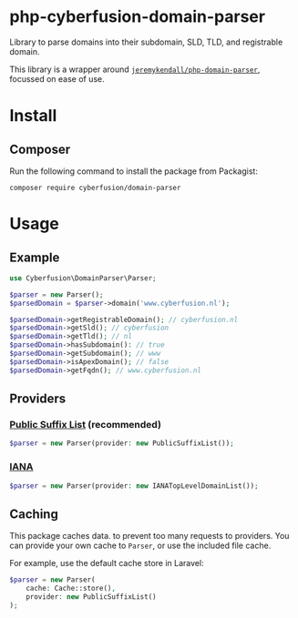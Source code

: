 # php-cyberfusion-domain-parser

Library to parse domains into their subdomain, SLD, TLD, and registrable domain.

This library is a wrapper around [`jeremykendall/php-domain-parser`](https://github.com/jeremykendall/php-domain-parser), focussed on ease of use.

# Install

## Composer

Run the following command to install the package from Packagist:

    composer require cyberfusion/domain-parser

# Usage

## Example

```php
use Cyberfusion\DomainParser\Parser;

$parser = new Parser();
$parsedDomain = $parser->domain('www.cyberfusion.nl');

$parsedDomain->getRegistrableDomain(); // cyberfusion.nl
$parsedDomain->getSld(); // cyberfusion
$parsedDomain->getTld(); // nl
$parsedDomain->hasSubdomain(): // true
$parsedDomain->getSubdomain(); // www
$parsedDomain->isApexDomain(); // false
$parsedDomain->getFqdn(); // www.cyberfusion.nl
```

## Providers

### [Public Suffix List](https://publicsuffix.org/) (recommended)

```php
$parser = new Parser(provider: new PublicSuffixList());
```

### [IANA](https://data.iana.org/TLD/tlds-alpha-by-domain.txt)

```php
$parser = new Parser(provider: new IANATopLevelDomainList());
```

## Caching

This package caches data. to prevent too many requests to providers. You can provide your own cache to `Parser`, or use the included file cache.

For example, use the default cache store in Laravel:

```php
$parser = new Parser(
    cache: Cache::store(),
    provider: new PublicSuffixList()
);
```